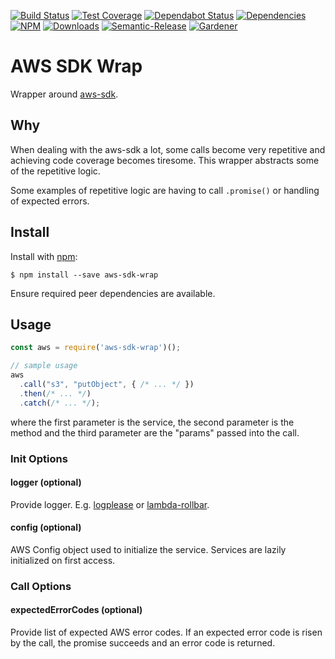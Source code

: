 [![Build Status](https://img.shields.io/travis/simlu/aws-sdk-wrap/master.svg)](https://travis-ci.org/simlu/aws-sdk-wrap)
[![Test Coverage](https://img.shields.io/coveralls/simlu/aws-sdk-wrap/master.svg)](https://coveralls.io/github/simlu/aws-sdk-wrap?branch=master)
[![Dependabot Status](https://api.dependabot.com/badges/status?host=github&repo=simlu/aws-sdk-wrap)](https://dependabot.com)
[![Dependencies](https://david-dm.org/simlu/aws-sdk-wrap/status.svg)](https://david-dm.org/simlu/aws-sdk-wrap)
[![NPM](https://img.shields.io/npm/v/aws-sdk-wrap.svg)](https://www.npmjs.com/package/aws-sdk-wrap)
[![Downloads](https://img.shields.io/npm/dt/aws-sdk-wrap.svg)](https://www.npmjs.com/package/aws-sdk-wrap)
[![Semantic-Release](https://github.com/simlu/js-gardener/blob/master/assets/icons/semver.svg)](https://github.com/semantic-release/semantic-release)
[![Gardener](https://github.com/simlu/js-gardener/blob/master/assets/badge.svg)](https://github.com/simlu/js-gardener)

# AWS SDK Wrap

Wrapper around [aws-sdk](https://www.npmjs.com/package/aws-sdk).

## Why

When dealing with the aws-sdk a lot, some calls become very repetitive and achieving code coverage becomes tiresome. This wrapper abstracts some of the repetitive logic.

Some examples of repetitive logic are having to call `.promise()` or handling of expected errors.

## Install

Install with [npm](https://www.npmjs.com/):

    $ npm install --save aws-sdk-wrap

Ensure required peer dependencies are available.

## Usage

<!-- eslint-disable-next-line import/no-unresolved, import/no-extraneous-dependencies -->
```js
const aws = require('aws-sdk-wrap')();

// sample usage
aws
  .call("s3", "putObject", { /* ... */ })
  .then(/* ... */)
  .catch(/* ... */);
```

where the first parameter is the service, the second parameter is the method and the third parameter are the "params" passed into the call.

### Init Options

#### logger (optional)

Provide logger. E.g. [logplease](https://github.com/haadcode/logplease) or [lambda-rollbar](https://github.com/simlu/lambda-rollbar).

#### config (optional)

AWS Config object used to initialize the service. Services are lazily initialized on first access.

### Call Options

#### expectedErrorCodes (optional)

Provide list of expected AWS error codes. If an expected error code is risen by the call, the promise succeeds and an error code is returned.
